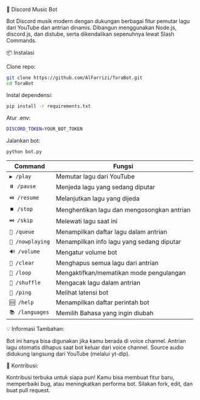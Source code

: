 🎵 Discord Music Bot

Bot Discord musik modern dengan dukungan berbagai fitur pemutar lagu dari YouTube dan antrian dinamis. Dibangun menggunakan Node.js, discord.js, dan distube, serta dikendalikan sepenuhnya lewat Slash Commands.

📦 Instalasi

Clone repo:
```bash
git clone https://github.com/AlFarrizi/ToraBot.git
cd ToraBot
```

Instal dependensi:
```bash
pip install -r requirements.txt
```

Atur .env:
```bash
DISCORD_TOKEN=YOUR_BOT_TOKEN
```

Jalankan bot:
```bash
python bot.py
```

| Command       | Fungsi                                     |
| ------------- | ------------------------------------------ |
| `▶️ /play`       | Memutar lagu dari YouTube                  |
| `⏸️ /pause`      | Menjeda lagu yang sedang diputar           |
| `⏯️ /resume`     | Melanjutkan lagu yang dijeda               |
| `⏹️ /stop`       | Menghentikan lagu dan mengosongkan antrian |
| `⏭️ /skip`       | Melewati lagu saat ini                     |
| `🔄️ /queue`      | Menampilkan daftar lagu dalam antrian      |
| `🎵 /nowplaying` | Menampilkan info lagu yang sedang diputar  |
| `🔊 /volume`     | Mengatur volume bot                        |
| `🧹 /clear`      | Menghapus semua lagu dari antrian          |
| `🔁 /loop`       | Mengaktifkan/mematikan mode pengulangan    |
| `🔀 /shuffle`    | Mengacak lagu dalam antrian                |
| `📶 /ping`       | Melihat latensi bot                        |
| `🆘 /help`       | Menampilkan daftar perintah bot            |
| `📚 /languages`  | Memilih Bahasa yang ingin diubah           |

💡 Informasi Tambahan:

Bot ini hanya bisa digunakan jika kamu berada di voice channel.
Antrian lagu otomatis dihapus saat bot keluar dari voice channel.
Source audio didukung langsung dari YouTube (melalui yt-dlp).

🤝 Kontribusi:

Kontribusi terbuka untuk siapa pun! Kamu bisa membuat fitur baru, memperbaiki bug, atau meningkatkan performa bot. Silakan fork, edit, dan buat pull request.
